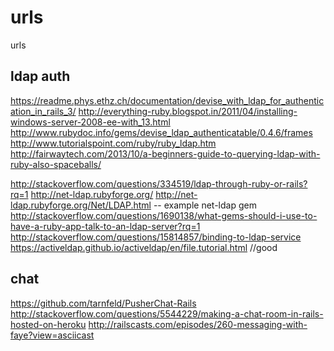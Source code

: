 # urls
urls

ldap auth
--------------
https://readme.phys.ethz.ch/documentation/devise_with_ldap_for_authentication_in_rails_3/
http://everything-ruby.blogspot.in/2011/04/installing-windows-server-2008-ee-with_13.html
http://www.rubydoc.info/gems/devise_ldap_authenticatable/0.4.6/frames
http://www.tutorialspoint.com/ruby/ruby_ldap.htm   
http://fairwaytech.com/2013/10/a-beginners-guide-to-querying-ldap-with-ruby-also-spaceballs/

http://stackoverflow.com/questions/334519/ldap-through-ruby-or-rails?rq=1
http://net-ldap.rubyforge.org/
http://net-ldap.rubyforge.org/Net/LDAP.html  -- example   net-ldap gem 
http://stackoverflow.com/questions/1690138/what-gems-should-i-use-to-have-a-ruby-app-talk-to-an-ldap-server?rq=1
http://stackoverflow.com/questions/15814857/binding-to-ldap-service
https://activeldap.github.io/activeldap/en/file.tutorial.html //good


chat 
-----------
https://github.com/tarnfeld/PusherChat-Rails
http://stackoverflow.com/questions/5544229/making-a-chat-room-in-rails-hosted-on-heroku
http://railscasts.com/episodes/260-messaging-with-faye?view=asciicast
